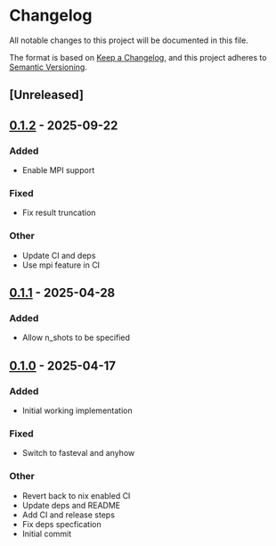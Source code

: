 # Changelog

All notable changes to this project will be documented in this file.

The format is based on [Keep a Changelog](https://keepachangelog.com/en/1.0.0/),
and this project adheres to [Semantic Versioning](https://semver.org/spec/v2.0.0.html).

## [Unreleased]

## [0.1.2](https://github.com/quantinuum-dev/tkr_qulacs_worker/compare/v0.1.1...v0.1.2) - 2025-09-22

### Added

- Enable MPI support

### Fixed

- Fix result truncation

### Other

- Update CI and deps
- Use mpi feature in CI

## [0.1.1](https://github.com/quantinuum-dev/tkr_qulacs_worker/compare/v0.1.0...v0.1.1) - 2025-04-28

### Added

- Allow n_shots to be specified

## [0.1.0](https://github.com/quantinuum-dev/tkr_qulacs_worker/releases/tag/v0.1.0) - 2025-04-17

### Added

- Initial working implementation

### Fixed

- Switch to fasteval and anyhow

### Other

- Revert back to nix enabled CI
- Update deps and README
- Add CI and release steps
- Fix deps specfication
- Initial commit
